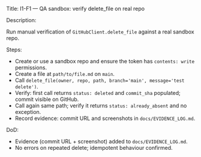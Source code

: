 Title: I1-F1 — QA sandbox: verify delete_file on real repo

Description:

Run manual verification of `GitHubClient.delete_file` against a real sandbox repo.

Steps:

- Create or use a sandbox repo and ensure the token has `contents: write` permissions.
- Create a file at `path/to/file.md` on `main`.
- Call `delete_file(owner, repo, path, branch='main', message='test delete')`.
- Verify: first call returns `status: deleted` and `commit_sha` populated; commit visible on GitHub.
- Call again same path; verify it returns `status: already_absent` and no exception.
- Record evidence: commit URL and screenshots in `docs/EVIDENCE_LOG.md`.

DoD:

- Evidence (commit URL + screenshot) added to `docs/EVIDENCE_LOG.md`.
- No errors on repeated delete; idempotent behaviour confirmed.
